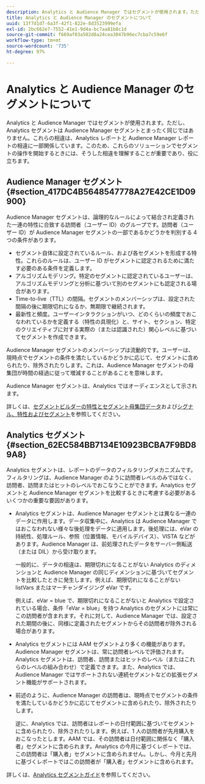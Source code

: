 ```yaml
---
description: Analytics と Audience Manager ではセグメントが使用されます。ただし、Analytics セグメントは Audience Manager セグメントとまったく同じではありません。これらの相違は、Analytics レポートと Audience Manager レポートの相違に一部関係しています。このため、これらのソリューションでセグメントの操作を開始するときには、そうした相違を理解することが重要であり、役に立ちます。
title: Analytics と Audience Manager のセグメントについて
uuid: 13f7d1d7-6a3f-42f1-822e-8d3523999efa
exl-id: 2bc662e7-7552-41e1-9d4a-bc7aa81b8c1d
source-git-commit: f669af03a502d8a24cea3047b96ec7cba7c59e6f
workflow-type: tm+mt
source-wordcount: '735'
ht-degree: 97%

---
```


# Analytics と Audience Manager のセグメントについて

Analytics と Audience Manager ではセグメントが使用されます。ただし、Analytics セグメントは Audience Manager セグメントとまったく同じではありません。これらの相違は、Analytics レポートと Audience Manager レポートの相違に一部関係しています。このため、これらのソリューションでセグメントの操作を開始するときには、そうした相違を理解することが重要であり、役に立ちます。

## Audience Manager セグメント {#section_417DC4B5648547778A27E42CE1D09900}

Audience Manager セグメントは、論理的なルールによって結合され定義された一連の特性に合致する訪問者（ユーザー ID）のグループです。訪問者（ユーザー ID）が Audience Manager セグメントの一部であるかどうかを判別する 4 つの条件があります。

* セグメント自体に設定されているルール、および各セグメントを形成する特性。これらのルールは、ユーザー ID がセグメントに認定されるために満たす必要のある条件を定義します。
* アルゴリズムモデリング。特定のセグメントに認定されているユーザーは、アルゴリズムモデリングと分析に基づいて別のセグメントにも認定される場合があります。
* Time-to-live（TTL）の間隔。セグメントのメンバーシップは、設定された間隔の後に期限切れになるか、無期限で継続されます。
* 最新性と頻度。ユーザーインタラクションがいつ、どのくらいの頻度でおこなわれているかを定義する（特性の具現化）と、サイト、セクション、特定のクリエイティブに対する実際の（または認識された）関心レベルに基づいてセグメントを作成できます。

Audience Manager セグメントのメンバーシップは流動的です。ユーザーは、現時点でセグメントの条件を満たしているかどうかに応じて、セグメントに含められたり、除外されたりします。これは、Audience Manager セグメントの母集団が時間の経過に従って増減することがあることを意味します。

Audience Manager セグメントは、Analytics ではオーディエンスとして示されます。

詳しくは、[セグメントビルダーの特性とセグメント母集団データ](https://experienceleague.adobe.com/docs/audience-manager/user-guide/features/segments/segment-builder-data.html)および[シグナル、特性およびセグメント](https://experienceleague.adobe.com/docs/audience-manager/user-guide/reference/signal-trait-segment.html)を参照してください。

## Analytics セグメント {#section_62EC584BB7134E10923BCBA7F9BD89A8}

Analytics セグメントは、レポートのデータのフィルタリングメカニズムです。フィルタリングは、Audience Manager のように訪問者レベルのみではなく、訪問者、訪問またはヒットのレベルでおこなうことができます。Analytics セグメントと Audience Manager セグメントを比較するときに考慮する必要があるいくつかの重要な要因があります。

* Analytics セグメントは、Audience Manager セグメントとは異なる一連のデータに作用します。データ収集中に、Analytics は Audience Manager ではおこなわれない様々な後処理をデータに適用します。後処理には、eVar の持続性、処理ルール、参照（位置情報、モバイルデバイス）、VISTA などがあります。Audience Manager は、前処理されたデータをサーバー側転送（または DIL）から受け取ります。

   一般的に、データの相違は、期限切れになることがない Analytics のディメンションと Audience Manager の同じディメンションに基づいてセグメントを比較したときに発生します。例えば、期限切れになることがない listVars またはマーチャンダイジング eVar です。

   例えば、eVar = blue で、期限切れになることがないと Analytics で設定されている場合、条件「eVar = blue」を持つ Analytics のセグメントには常にこの訪問者が含まれます。それに対して、Audience Manager では、設定された期間の後に、同様に定義されたセグメントからその訪問者が除外される場合があります。

* Analytics セグメントには AAM セグメントより多くの機能があります。Audience Manager セグメントは、常に訪問者レベルで評価されます。Analytics セグメントは、訪問者、訪問またはヒットのレベル（またはこれらのレベルの組み合わせ）で定義できます。また、Analytics では、Audience Manager ではサポートされない連続セグメントなどの拡張セグメント機能がサポートされます。
* 前述のように、Audience Manager の訪問者は、現時点でセグメントの条件を満たしているかどうかに応じてセグメントに含められたり、除外されたりします。

   逆に、Analytics では、訪問者はレポートの日付範囲に基づいてセグメントに含められたり、除外されたりします。例えば、1 人の訪問者が先月購入をおこなったとします。AAM では、その訪問者は日付範囲に関係なく「購入者」セグメントに含められます。Analytics の今月に基づくレポートでは、この訪問者は「購入者」セグメントに含められません。しかし、今月と先月に基づくレポートではこの訪問者が「購入者」セグメントに含められます。

詳しくは、[Analytics セグメントガイド](https://experienceleague.adobe.com/docs/analytics/components/segmentation/seg-home.html)を参照してください。
